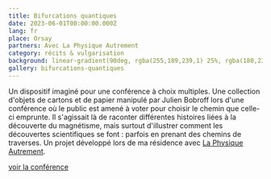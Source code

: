 ```yaml
---
title: Bifurcations quantiques
date: 2023-06-01T00:00:00.000Z
lang: fr
place: Orsay
partners: Avec La Physique Autrement
category: récits & vulgarisation
background: linear-gradient(90deg, rgba(255,189,239,1) 25%, rgba(180,238,255,1), 48%, rgba(229,230,229,1) 69%, rgba(34,122,75,1) 100%)
gallery: bifurcations-quantiques
---
```

Un dispositif imaginé pour une conférence à choix multiples. Une collection d'objets de cartons et de papier manipulé par Julien Bobroff lors d'une conférence où le public est amené à voter pour choisir le chemin que celle-ci emprunte. Il s'agissait là de raconter différentes histoires liées à la découverte du magnétisme, mais surtout d'illustrer comment les découvertes scientifiques se font : parfois en prenant des chemins de traverses. Un projet développé lors de ma résidence avec [La Physique Autrement](https://vulgarisation.fr/projet/bifurcations_quantiques/).

[voir la conférence](https://www.youtube.com/live/ildO7Hj1XpE)
